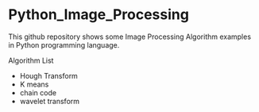 # Python_Image_Processing

This github repository shows some Image Processing Algorithm examples in Python programming language.

Algorithm List

- Hough Transform
- K means
- chain code
- wavelet transform
